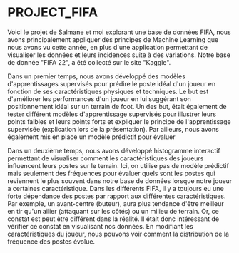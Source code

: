 # PROJECT_FIFA
Voici le projet de Salmane et moi explorant une base de données FIFA, nous avons principalement appliquer des principes de Machine Learning que nous avons vu cette année, en plus d'une application permettant de visualiser les données et leurs incidences suite à des variations. Notre base de donnée "FIFA 22", a été collecté sur le site "Kaggle".

Dans un premier temps, nous avons développé des modèles d'apprentissages supervisés pour prédire le poste idéal d'un joueur en fonction de ses caractéristiques physiques et techniques. Le but est d'améliorer les performances d'un joueur en lui suggérant son positionnement idéal sur un terrain de foot. Un des but, était également de tester différent modèles d'apprentissage supervisés pour illustrer leurs points faibles et leurs points forts et expliquer le principe de l'apprentissage supervisée (explication lors de la présentation). Par ailleurs, nous avons également mis en place un modèle prédictif pour évaluer

Dans un deuxième temps, nous avons développé histogramme interactif permettant de visualiser comment les caractéristiques des joueurs influencent leurs postes sur le terrain. Ici, on utilise pas de modèle prédictif mais seulement des fréquences pour évaluer quels sont les postes qui reviennent le plus souvent dans notre base de données lorsque notre joueur a certaines caractéristique. Dans les différents FIFA, il y a toujours eu une forte dépendance des postes par rapport aux différentes caractéristiques. Par exemple, un avant-centre (buteur), aura plus tendance d'être meilleur en tir qu'un ailier (attaquant sur les côtés) ou un milieu de terrain. Or, ce constat est peut être différent dans la réalité. Il était donc intéressant de vérifier ce constat en visualisant nos données.
En modifiant les caractéristiques du joueur, nous pouvons voir comment la distribution de la fréquence des postes évolue.
